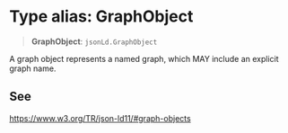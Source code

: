 # Type alias: GraphObject

> **GraphObject**: `jsonLd.GraphObject`

A graph object represents a named graph, which MAY include an explicit graph name.

## See

https://www.w3.org/TR/json-ld11/#graph-objects
